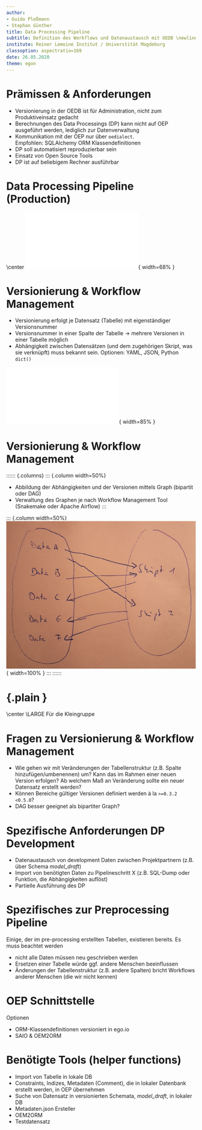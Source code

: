 ```yaml
---
author:
- Guido Pleßmann
- Stephan Günther
title: Data Processing Pipeline
subtitle: Definition des Workflows und Datenaustausch mit OEDB \newline \footnotesize 2. Projekttreffen eGo^n^
institute: Reiner Lemoine Institut / Universtität Magdeburg
classoption: aspectratio=169
date: 26.05.2020
theme: egon
---
```


# Prämissen & Anforderungen

- Versionierung in der OEDB ist für Administration, nicht zum Produktiveinsatz gedacht
- Berechnungen des Data Processings (DP) kann nicht auf OEP ausgeführt werden, lediglich zur Datenverwaltung
- Kommunikation mit der OEP nur über `oedialect`.  
  Empfohlen: SQLAlchemy ORM Klassendefinitionen
- DP soll automatisiert reproduzierbar sein
- Einsatz von Open Source Tools
- DP ist auf beliebigem Rechner ausführbar

# Data Processing Pipeline (Production)

\center
![](img/DP_Workflow.pdf){ width=68% }


# Versionierung & Workflow Management

- Versionierung erfolgt je Datensatz (Tabelle) mit eigenständiger Versionsnummer 
- Versionsnummer in einer Spalte der Tabelle -> mehrere Versionen in einer Tabelle möglich
- Abhängigkeit zwischen Datensätzen (und dem zugehörigen Skript, was sie verknüpft) muss bekannt sein. Optionen: YAML, JSON, Python `dict()`
  
![](img/Version_management_script-centric.pdf){ width=85% }

# Versionierung & Workflow Management

:::::: {.columns}
::: {.column  width=50%} 

- Abbildung der Abhängigkeiten und der Versionen mittels Graph (bipartit oder DAG)
- Verwaltung des Graphen je nach Workflow Management Tool (Snakemake oder Apache Airflow)
:::

::: {.column  width=50%}
![](img/DP-Workflow_Versioning_bipartite-modeling_rescaled.png){ width=100% }
:::
::::::

# {.plain }

\center
\LARGE Für die Kleingruppe

# Fragen zu Versionierung & Workflow Management

- Wie gehen wir mit Veränderungen der Tabellenstruktur (z.B. Spalte hinzufügen/umbenennen) um? Kann das im Rahmen einer neuen Version erfolgen? Ab welchem Maß an Veränderung sollte ein neuer Datensatz erstellt werden?
- Können Bereiche gültiger Versionen definiert werden à la `>=0.3.2 <0.5.0`?
- DAG besser geeignet als bipartiter Graph?


# Spezifische Anforderungen DP Development

- Datenaustausch von development Daten zwischen Projektpartnern (z.B. über Schema _model_draft_)
- Import von benötigten Daten zu Pipelineschritt X (z.B. SQL-Dump oder Funktion, die Abhängigkeiten auflöst)
- Partielle Ausführung des DP

# Spezifisches zur Preprocessing Pipeline

Einige, der im pre-processing erstellten Tabellen, existieren bereits. Es muss beachtet werden

- nicht alle Daten müssen neu geschrieben werden
- Ersetzen einer Tabelle würde ggf. andere Menschen beeinflussen
- Änderungen der Tabellenstruktur (z.B. andere Spalten) bricht Workflows anderer Menschen (die wir nicht kennen)

# OEP Schnittstelle

Optionen

- ORM-Klassendefinitionen versioniert in ego.io
- SAIO & OEM2ORM

# Benötigte Tools (helper functions)

- Import von Tabelle in lokale DB
- Constraints, Indizes, Metadaten (Comment), die in lokaler Datenbank erstellt werden, in OEP übernehmen
- Suche von Datensatz in versionierten Schemata, _model_draft_, in lokaler DB
- Metadaten.json Ersteller
- OEM2ORM
- Testdatensatz
